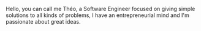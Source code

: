 Hello, you can call me Théo, a Software Engineer focused on giving simple solutions to all kinds of problems, I have an entrepreneurial mind and I'm passionate about great ideas. 
